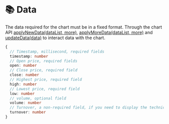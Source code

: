 # 📚 Data

The data required for the chart must be in a fixed format. Through the chart API [applyNewData(dataList, more)](./instance-api.md#applynewdata-datalist-more), [applyMoreData(dataList, more)](./instance-api.md#applymoredatadatalist-more) and [updateData(data)](./instance-api.md#updatedatadata) to interact data with the chart.

```typescript
{
  // Timestamp, millisecond, required fields
  timestamp: number
  // Open price, required fields
  open: number
  // Close price, required field
  close: number
  // Highest price, required field
  high: number
  // Lowest price, required field
  low: number
  // volume, optional field
  volume: number
  // Turnover, a non-required field, if you need to display the technical indicators 'EMV' and 'AVP', you need to fill this field with data.
  turnover: number
}
```
```
